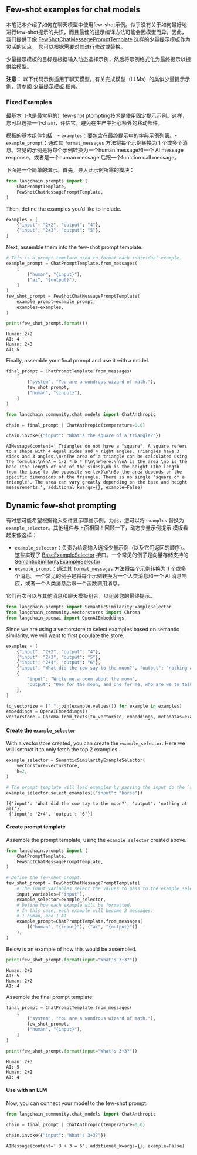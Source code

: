 ## Few-shot examples for chat models

本笔记本介绍了如何在聊天模型中使用few-shot示例。似乎没有关于如何最好地进行few-shot提示的共识，而且最佳的提示编译方法可能会因模型而异。因此，我们提供了像 [FewShotChatMessagePromptTemplate](https://api.python.langchain.com/en/latest/prompts/langchain_core.prompts.few_shot.FewShotChatMessagePromptTemplate.html?highlight=fewshot#langchain_core.prompts.few_shot.FewShotChatMessagePromptTemplate) 这样的少量提示模板作为灵活的起点，
您可以根据需要对其进行修改或替换。

少量提示模板的目标是根据输入动态选择示例，然后将示例格式化为最终提示以提供给模型。

**注意：** 以下代码示例适用于聊天模型。有关完成模型（LLMs）的类似少量提示示例，请参阅 [少量提示模板](https://python.langchain.com/docs/modules/model_io/prompts/few_shot_examples) 指南。

### Fixed Examples

最基本（也是最常见的）few-shot ptompting技术是使用固定提示示例。这样，您可以选择一个chain，评估它，避免在生产中担心额外的移动部件。

模板的基本组件包括：- `examples`：要包含在最终提示中的字典示例列表。- `example_prompt`：通过其 `format_messages` 方法将每个示例转换为 1 个或多个消息。常见的示例是将每个示例转换为一个human message和一个 AI message response，或者是一个human message 后跟一个function call message。

下面是一个简单的演示。首先，导入此示例所需的模块：

```python
from langchain.prompts import (
    ChatPromptTemplate,
    FewShotChatMessagePromptTemplate,
)
```



Then, define the examples you’d like to include.

```python
examples = [
    {"input": "2+2", "output": "4"},
    {"input": "2+3", "output": "5"},
]
```



Next, assemble them into the few-shot prompt template.

```python
# This is a prompt template used to format each individual example.
example_prompt = ChatPromptTemplate.from_messages(
    [
        ("human", "{input}"),
        ("ai", "{output}"),
    ]
)
few_shot_prompt = FewShotChatMessagePromptTemplate(
    example_prompt=example_prompt,
    examples=examples,
)

print(few_shot_prompt.format())
```



```text
Human: 2+2
AI: 4
Human: 2+3
AI: 5
```



Finally, assemble your final prompt and use it with a model.

```python
final_prompt = ChatPromptTemplate.from_messages(
    [
        ("system", "You are a wondrous wizard of math."),
        few_shot_prompt,
        ("human", "{input}"),
    ]
)
```



```python
from langchain_community.chat_models import ChatAnthropic

chain = final_prompt | ChatAnthropic(temperature=0.0)

chain.invoke({"input": "What's the square of a triangle?"})
```



```text
AIMessage(content=' Triangles do not have a "square". A square refers to a shape with 4 equal sides and 4 right angles. Triangles have 3 sides and 3 angles.\n\nThe area of a triangle can be calculated using the formula:\n\nA = 1/2 * b * h\n\nWhere:\n\nA is the area \nb is the base (the length of one of the sides)\nh is the height (the length from the base to the opposite vertex)\n\nSo the area depends on the specific dimensions of the triangle. There is no single "square of a triangle". The area can vary greatly depending on the base and height measurements.', additional_kwargs={}, example=False)
```



## Dynamic few-shot prompting

有时您可能希望根据输入条件显示哪些示例。为此，您可以将 `examples` 替换为 `example_selector`。其他组件与上面相同！回顾一下，动态少量示例提示
模板看起来像这样：

- `example_selector`：负责为给定输入选择少量示例（以及它们返回的顺序）。这些实现了 [BaseExampleSelector](https://api.python.langchain.com/en/latest/example_selectors/langchain_core.example_selectors.base.BaseExampleSelector.html?highlight=baseexampleselector#langchain_core.example_selectors.base.BaseExampleSelector) 接口。一个常见的例子是向量存储支持的 [SemanticSimilarityExampleSelector](https://api.python.langchain.com/en/latest/example_selectors/langchain_core.example_selectors.semantic_similarity.SemanticSimilarityExampleSelector.html?highlight=semanticsimilarityexampleselector#langchain_core.example_selectors.semantic_similarity.SemanticSimilarityExampleSelector)
- `example_prompt`：通过其 `format_messages` 方法将每个示例转换为 1 个或多个消息。一个常见的例子是将每个示例转换为一个人类消息和一个 AI 消息响应，或者一个人类消息后跟一个函数调用消息。

它们再次可以与其他消息和聊天模板组合，以组装您的最终提示。

```python
from langchain.prompts import SemanticSimilarityExampleSelector
from langchain_community.vectorstores import Chroma
from langchain_openai import OpenAIEmbeddings
```

Since we are using a vectorstore to select examples based on semantic similarity, we will want to first populate the store.

```python
examples = [
    {"input": "2+2", "output": "4"},
    {"input": "2+3", "output": "5"},
    {"input": "2+4", "output": "6"},
    {"input": "What did the cow say to the moon?", "output": "nothing at all"},
    {
        "input": "Write me a poem about the moon",
        "output": "One for the moon, and one for me, who are we to talk about the moon?",
    },
]

to_vectorize = [" ".join(example.values()) for example in examples]
embeddings = OpenAIEmbeddings()
vectorstore = Chroma.from_texts(to_vectorize, embeddings, metadatas=examples)
```



#### Create the `example_selector`

With a vectorstore created, you can create the `example_selector`. Here we will isntruct it to only fetch the top 2 examples.

```python
example_selector = SemanticSimilarityExampleSelector(
    vectorstore=vectorstore,
    k=2,
)

# The prompt template will load examples by passing the input do the `select_examples` method
example_selector.select_examples({"input": "horse"})
```



```text
[{'input': 'What did the cow say to the moon?', 'output': 'nothing at all'},
 {'input': '2+4', 'output': '6'}]
```



#### Create prompt template

Assemble the prompt template, using the `example_selector` created above.

```python
from langchain.prompts import (
    ChatPromptTemplate,
    FewShotChatMessagePromptTemplate,
)

# Define the few-shot prompt.
few_shot_prompt = FewShotChatMessagePromptTemplate(
    # The input variables select the values to pass to the example_selector
    input_variables=["input"],
    example_selector=example_selector,
    # Define how each example will be formatted.
    # In this case, each example will become 2 messages:
    # 1 human, and 1 AI
    example_prompt=ChatPromptTemplate.from_messages(
        [("human", "{input}"), ("ai", "{output}")]
    ),
)
```



Below is an example of how this would be assembled.

```python
print(few_shot_prompt.format(input="What's 3+3?"))
```



```text
Human: 2+3
AI: 5
Human: 2+2
AI: 4
```



Assemble the final prompt template:

```python
final_prompt = ChatPromptTemplate.from_messages(
    [
        ("system", "You are a wondrous wizard of math."),
        few_shot_prompt,
        ("human", "{input}"),
    ]
)
```



```python
print(few_shot_prompt.format(input="What's 3+3?"))
```



```text
Human: 2+3
AI: 5
Human: 2+2
AI: 4
```



#### Use with an LLM

Now, you can connect your model to the few-shot prompt.

```python
from langchain_community.chat_models import ChatAnthropic

chain = final_prompt | ChatAnthropic(temperature=0.0)

chain.invoke({"input": "What's 3+3?"})
```



```text
AIMessage(content=' 3 + 3 = 6', additional_kwargs={}, example=False)
```